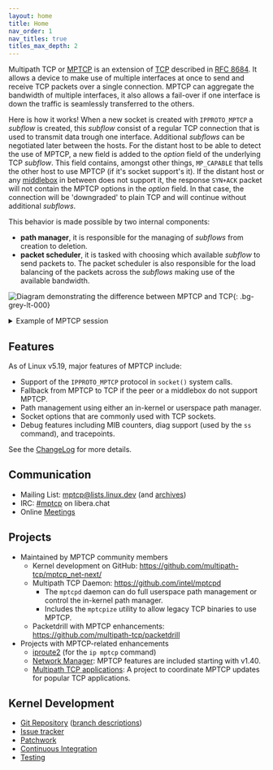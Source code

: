 ```yaml
---
layout: home
title: Home
nav_order: 1
nav_titles: true
titles_max_depth: 2
---
```


Multipath TCP or [MPTCP](https://en.wikipedia.org/wiki/Multipath_TCP) is an extension
of [TCP](https://en.wikipedia.org/wiki/Transmission_Control_Protocol) described
in [RFC 8684](https://www.rfc-editor.org/rfc/rfc8684.html). It allows a device to
make use of multiple interfaces at once to send and receive TCP packets over a single
connection. MPTCP can aggregate the bandwidth of multiple interfaces, it also allows
a fail-over if one interface is down the traffic is seamlessly transferred to the others.

Here is how it works! When a new socket is created with `IPPROTO_MPTCP` a *subflow*
is created, this *subflow* consist of a regular TCP connection that is used to transmit
data trough one interface. Additional *subflows* can be negotiated later between
the hosts. For the distant host to be able to detect the use of MPTCP, a new field
is added to the *option* field of the underlying TCP *subflow*. This field contains,
amongst other things, `MP_CAPABLE` that tells the other host to use MPTCP (if it's
socket support's it). If the distant host or any [middlebox](https://en.wikipedia.org/wiki/Middlebox)
in between does not support it, the response `SYN+ACK` packet will not contain the
MPTCP options in the *option* field. In that case, the connection will be 'downgraded'
to plain TCP and will continue without additional *subflows*.

This behavior is made possible by two internal components:
* **path manager**, it is responsible for the managing of *subflows* from creation to deletion.
* **packet scheduler**, it is tasked with choosing which available *subflow* to send
packets to. The packet scheduler is also responsible for the load balancing of the
packets across the *subflows* making use of the available bandwidth.

![Diagram demonstrating the difference between MPTCP and TCP](https://upload.wikimedia.org/wikipedia/commons/thumb/b/ba/DifferenceTCP_MPTCP-en.png/1024px-DifferenceTCP_MPTCP-en.){: .bg-grey-lt-000}

<details markdown="block">
<summary>Example of MPTCP session</summary>

![Example of MPTCP session](https://upload.wikimedia.org/wikipedia/commons/thumb/f/f3/MPTCP-session-en.png/1920px-MPTCP-session-en.png){: .bg-grey-lt-000}
</details>

## Features

As of Linux v5.19, major features of MPTCP include:

* Support of the `IPPROTO_MPTCP` protocol in `socket()` system calls.
* Fallback from MPTCP to TCP if the peer or a middlebox do not support MPTCP.
* Path management using either an in-kernel or userspace path manager.
* Socket options that are commonly used with TCP sockets.
* Debug features including MIB counters, diag support (used by the `ss` command), and tracepoints.

See the
[ChangeLog](https://github.com/multipath-tcp/mptcp_net-next/wiki/#changelog)
for more details.

## Communication

* Mailing List: mptcp@lists.linux.dev (and [archives](https://lore.kernel.org/mptcp))
* IRC: [#mptcp](https://web.libera.chat/?nick=mptcp-dev-guest?#mptcp) on libera.chat
* Online [Meetings](https://github.com/multipath-tcp/mptcp_net-next/wiki/Meetings)

## Projects

* Maintained by MPTCP community members
  * Kernel development on GitHub: https://github.com/multipath-tcp/mptcp_net-next/
  * Multipath TCP Daemon: https://github.com/intel/mptcpd
    * The `mptcpd` daemon can do full userspace path management or control the in-kernel path manager.
    * Includes the `mptcpize` utility to allow legacy TCP binaries to use MPTCP.
  * Packetdrill with MPTCP enhancements: https://github.com/multipath-tcp/packetdrill
* Projects with MPTCP-related enhancements
  * [iproute2](https://wiki.linuxfoundation.org/networking/iproute2) (for the `ip mptcp` command)
  * [Network Manager](https://networkmanager.dev): MPTCP features are included starting with v1.40.
  * [Multipath TCP applications](https://github.com/mptcp-apps/): A project to coordinate MPTCP updates for popular TCP applications.

## Kernel Development

* [Git Repository](https://github.com/multipath-tcp/mptcp_net-next.git) ([branch descriptions](https://github.com/multipath-tcp/mptcp_net-next/wiki/Git-Branches))
* [Issue tracker](https://github.com/multipath-tcp/mptcp_net-next/issues)
* [Patchwork](https://patchwork.kernel.org/project/mptcp/)
* [Continuous Integration](https://github.com/multipath-tcp/mptcp_net-next/wiki/CI)
* [Testing](https://github.com/multipath-tcp/mptcp_net-next/wiki/Testing)

<!-- commented because it should be integrated into one of the above sections (which might themselves need to change)
This site is new and still evolving, so please refer to the [Linux MPTCP Upstream Project wiki](https://github.com/multipath-tcp/mptcp_net-next/wiki) for additional information.

_For out-of-tree kernels before v5.6 and an implementation of the experimental [MPTCP v0](https://www.rfc-editor.org/rfc/rfc6824.html) protocol, see https://multipath-tcp.org/_ -->
